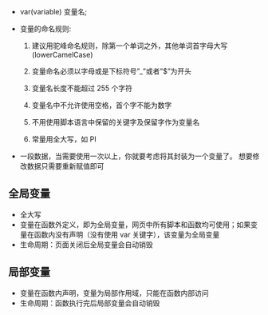 - var(variable) 变量名;

- 变量的命名规则:

  1. 建议用驼峰命名规则，除第一个单词之外，其他单词首字母大写(lowerCamelCase)

  2. 变量命名必须以字母或是下标符号”\_”或者”\$”为开头

  3. 变量名长度不能超过 255 个字符

  4. 变量名中不允许使用空格，首个字不能为数字

  5. 不用使用脚本语言中保留的关键字及保留字作为变量名

  6. 常量用全大写，如 PI

- 一段数据，当需要使用一次以上，你就要考虑将其封装为一个变量了。 想要修改数据只需要重新赋值即可

## 全局变量

- 全大写
- 变量在函数外定义，即为全局变量，网页中所有脚本和函数均可使用；如果变量在函数内没有声明（没有使用 var 关键字），该变量为全局变量
- 生命周期：页面关闭后全局变量会自动销毁

## 局部变量

- 变量在函数内声明，变量为局部作用域，只能在函数内部访问
- 生命周期：函数执行完后局部变量会自动销毁
